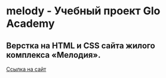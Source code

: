 # melody - Учебный проект Glo Academy 
##  Верстка на HTML и CSS сайта жилого комплекса «Мелодия». 
[Ссылка на сайт](https://devkucherov.github.io/melody/)


